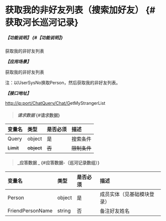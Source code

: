 # 获取我的非好友列表（搜索加好友） {#获取河长巡河记录}

##### _【功能说明】_ {#【功能说明】}

获取我的非好友列表

_**【应用场景】**_

获取我的非好友列表

注：以UserSysNo换取Person，然后获取我的非好友列表。

_**【接口地址】**_

[http://ip:port/ChatQuery/Chat/G](http://ip:port/HMQuery/PatrolRiver/GetPatrolRivers)etMyStrangerList

> #### _请求数据_ {#请求数据}

| 变量名 | 类型 | 是否必须 | 描述 |
| :--- | :--- | :--- | :--- |
| Query | object | 是 | 搜索条件 |
| ~~Limit~~ | ~~object~~ | ~~否~~ | ~~限制条件~~ |

> #### _应答数据 _ {#应答数据-（巡河记录数组）}

| 变量名 | 类型 | 是否必须 | 描述 |
| :--- | :--- | :--- | :--- |
| Person | object | 是 | 成员实体（见基础模块登录） |
| FriendPersonName | string | 否 | 备注好友姓名 |



